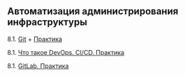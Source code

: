 ## Автоматизация администрирования инфраструктуры

8.1. [Git](https://github.com/guillotine666/nah/blob/master/git/notes/8-01.md) + [Практика](https://github.com/guillotine666/nah/blob/master/git/homeworks/8-01.md)

8.1. [Что такое DevOps. CI/CD. Практика](https://github.com/guillotine666/nah/blob/master/git/homeworks/8-03.md)

8.1. [GitLab. Практика](https://github.com/guillotine666/nah/blob/master/git/homeworks/8-03.md)
